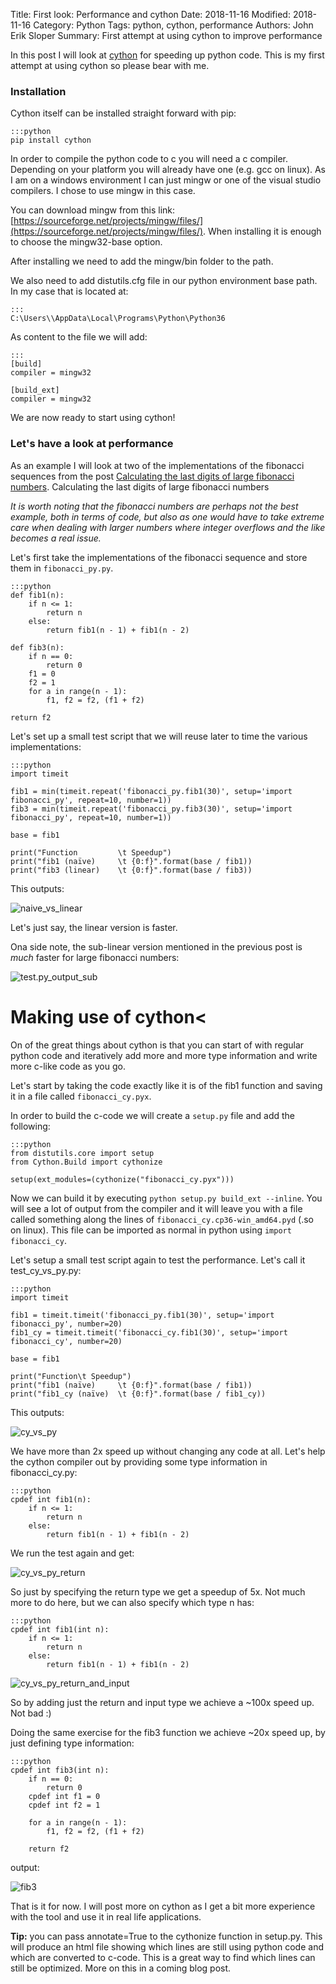 Title: First look: Performance and cython
Date: 2018-11-16
Modified: 2018-11-16 
Category: Python
Tags: python, cython, performance
Authors: John Erik Sloper
Summary: First attempt at using cython to improve performance

In this post I will look at [cython](http://cython.org) for speeding up python code. This is my first attempt at using cython so please bear with me.

### Installation

Cython itself can be installed straight forward with pip:

	:::python
	pip install cython

In order to compile the python code to c you will need a c compiler. Depending on your platform you will already have one (e.g. gcc on linux). As I am on a windows environment I can just mingw or one of the visual studio compilers. I chose to use mingw in this case.

You can download mingw from this link: [https://sourceforge.net/projects/mingw/files/](https://sourceforge.net/projects/mingw/files/). When installing it is enough to choose the mingw32-base option.

After installing we need to add the mingw/bin folder to the path.

We also need to add distutils.cfg file in our python environment base path. In my case that is located at:

	:::
    C:\Users\\AppData\Local\Programs\Python\Python36
	
As content to the file we will add:

	:::
	[build]
	compiler = mingw32
	
	[build_ext]
	compiler = mingw32
	
We are now ready to start using cython!

### Let's have a look at performance

As an example I will look at two of the implementations of the fibonacci sequences from the post [Calculating the last digits of large fibonacci numbers](https://sloperium.wordpress.com/2018/08/18/calculating-the-last-digits-of-large-fibonacci-numbers/). Calculating the last digits of large fibonacci numbers</a>

*It is worth noting that the fibonacci numbers are perhaps not the best example, both in terms of code, but also as one would have to take extreme care when dealing with larger numbers where integer overflows and the like becomes a real issue.*

Let's first take the implementations of the fibonacci sequence and store them in `fibonacci_py.py`.

	:::python
	def fib1(n):
		if n <= 1:
			return n
		else:
			return fib1(n - 1) + fib1(n - 2)

	def fib3(n):
		if n == 0:
			return 0
		f1 = 0
		f2 = 1
		for a in range(n - 1):
			f1, f2 = f2, (f1 + f2)

    return f2

Let's set up a small test script that we will reuse later to time the various implementations:

	:::python
	import timeit

	fib1 = min(timeit.repeat('fibonacci_py.fib1(30)', setup='import fibonacci_py', repeat=10, number=1))
	fib3 = min(timeit.repeat('fibonacci_py.fib3(30)', setup='import fibonacci_py', repeat=10, number=1))

	base = fib1

	print("Function         \t Speedup")
	print("fib1 (naïve)     \t {0:f}".format(base / fib1))
	print("fib3 (linear)    \t {0:f}".format(base / fib3))

This outputs:

![naive_vs_linear]({static}/images/naive_vs_linear.png)

Let's just say, the linear version is faster.

Ona side note, the sub-linear version mentioned in the previous post is <em>much</em> faster for large fibonacci numbers:

![test.py_output_sub]({static}/images/test-py_output_sub.png)

# Making use of cython<

On of the great things about cython is that you can start of with regular python code and iteratively add more and more type information and write more c-like code as you go.

Let's start by taking the code exactly like it is of the fib1 function and saving it in a file called `fibonacci_cy.pyx`.

In order to build the c-code we will create a `setup.py` file and add the following:

	:::python
	from distutils.core import setup
	from Cython.Build import cythonize

	setup(ext_modules=(cythonize("fibonacci_cy.pyx")))

Now we can build it by executing `python setup.py build_ext --inline`. You will see a lot of output from the compiler and it will leave you with a file called something along the lines of `fibonacci_cy.cp36-win_amd64.pyd` (.so on linux). This file can be imported as normal in python using `import fibonacci_cy`.

Let's setup a small test script again to test the performance. Let's call it test_cy_vs_py.py:

	:::python
	import timeit

	fib1 = timeit.timeit('fibonacci_py.fib1(30)', setup='import fibonacci_py', number=20)
	fib1_cy = timeit.timeit('fibonacci_cy.fib1(30)', setup='import fibonacci_cy', number=20)

	base = fib1

	print("Function\t Speedup")
	print("fib1 (naïve)     \t {0:f}".format(base / fib1))
	print("fib1_cy (naïve)  \t {0:f}".format(base / fib1_cy))

This outputs:

![cy_vs_py]({static}/images/cy_vs_py.png)

We have more than 2x speed up without changing any code at all. Let's help the cython compiler out by providing some type information in fibonacci_cy.py:

	:::python
	cpdef int fib1(n):
		if n <= 1:
			return n
		else:
			return fib1(n - 1) + fib1(n - 2)
		
We run the test again and get:

![cy_vs_py_return]({static}/images/cy_vs_py_return.png)

So just by specifying the return type we get a speedup of 5x. Not much more to do here, but we can also specify which type n has:

	:::python
	cpdef int fib1(int n):
		if n <= 1:
			return n
		else:
			return fib1(n - 1) + fib1(n - 2)
	
![cy_vs_py_return_and_input]({static}/images/cy_vs_py_return_and_input.png)

So by adding just the return and input type we achieve a ~100x speed up. Not bad :)

Doing the same exercise for the fib3 function we achieve ~20x speed up, by just defining type information:

	:::python
	cpdef int fib3(int n):
		if n == 0:
			return 0
		cpdef int f1 = 0
		cpdef int f2 = 1

		for a in range(n - 1):
			f1, f2 = f2, (f1 + f2)

		return f2

output:

![fib3]({static}/images/fib3.png)

That is it for now. I will post more on cython as I get a bit more experience with the tool and use it in real life applications.

**Tip:** you can pass annotate=True to the cythonize function in setup.py. This will produce an html file showing which lines are still using python code and which are converted to c-code. This is a great way to find which lines can still be optimized. More on this in a coming blog post.